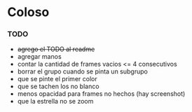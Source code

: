 # Coloso

### TODO

- ~~agrego el TODO al readme~~
- agregar manos
- contar la cantidad de frames vacios <= 4 consecutivos
- borrar el grupo cuando se pinta un subgrupo
- que se pinte el primer color
- que se tachen los no blanco
- menos opacidad para frames no hechos (hay screenshot)
- que la estrella no se zoom
